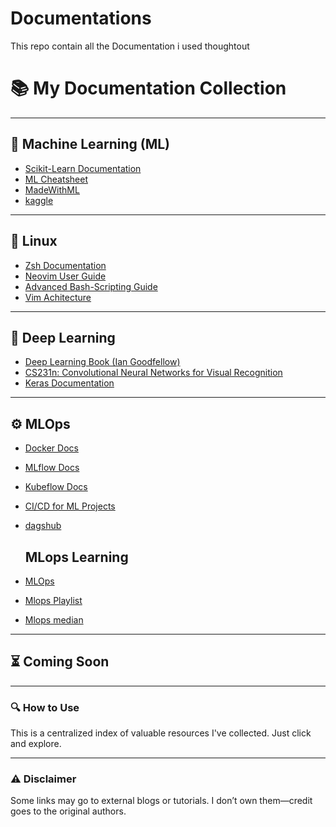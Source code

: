 # Documentations
This repo contain all the Documentation i used thoughtout

# 📚 My Documentation Collection

---

## 🤖 Machine Learning (ML)

- [Scikit-Learn Documentation](https://scikit-learn.org/stable/user_guide.html)
- [ML Cheatsheet](https://ml-cheatsheet.readthedocs.io/en/latest/)
- [MadeWithML](https://madewithml.com/)
- [kaggle](https://www.kaggle.com/)
---

## 🐧 Linux

- [Zsh Documentation](https://zsh.sourceforge.io/Doc/)
- [Neovim User Guide](https://neovim.io/doc/)
- [Advanced Bash-Scripting Guide](https://tldp.org/LDP/abs/html/)
- [Vim Achitecture](https://rawgit.com/darcyparker/1886716/raw/vimModeStateDiagram.svg)

---

## 🧠 Deep Learning

- [Deep Learning Book (Ian Goodfellow)](https://www.deeplearningbook.org/)
- [CS231n: Convolutional Neural Networks for Visual Recognition](https://cs231n.github.io/)
- [Keras Documentation](https://keras.io/api/)

---

## ⚙️ MLOps

- [Docker Docs](https://docs.docker.com/)
- [MLflow Docs](https://mlflow.org/docs/latest/index.html)
- [Kubeflow Docs](https://www.kubeflow.org/docs/)
- [CI/CD for ML Projects](https://mlops.community/mlops/cicd/)
- [dagshub](https://dagshub.com/dashboard)

  ## MLops Learning
- [MLOps](https://ml-ops.org/)
- [Mlops Playlist](https://github.com/kelvins/awesome-mlops)
- [Mlops median](https://animadurkar.medium.com/10-awesome-resources-for-learning-mlops-e6ab65a62f2a)

---

## ⏳ Coming Soon

---

### 🔍 How to Use

This is a centralized index of valuable resources I've collected. Just click and explore.

---

### ⚠️ Disclaimer

Some links may go to external blogs or tutorials. I don’t own them—credit goes to the original authors.
